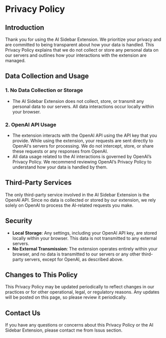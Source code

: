 
# Privacy Policy

## Introduction

Thank you for using the AI Sidebar Extension. We prioritize your privacy and are committed to being transparent about how your data is handled. This Privacy Policy explains that we do not collect or store any personal data on our servers and outlines how your interactions with the extension are managed.

## Data Collection and Usage

### 1. No Data Collection or Storage
- The AI Sidebar Extension does not collect, store, or transmit any personal data to our servers. All data interactions occur locally within your browser.

### 2. OpenAI API Usage
- The extension interacts with the OpenAI API using the API key that you provide. While using the extension, your requests are sent directly to OpenAI's servers for processing. We do not intercept, store, or share these requests or any responses from OpenAI.
- All data usage related to the AI interactions is governed by OpenAI’s Privacy Policy. We recommend reviewing OpenAI’s Privacy Policy to understand how your data is handled by them.

## Third-Party Services

The only third-party service involved in the AI Sidebar Extension is the OpenAI API. Since no data is collected or stored by our extension, we rely solely on OpenAI to process the AI-related requests you make.

## Security

- **Local Storage**: Any settings, including your OpenAI API key, are stored locally within your browser. This data is not transmitted to any external servers.
- **No External Transmission**: The extension operates entirely within your browser, and no data is transmitted to our servers or any other third-party servers, except for OpenAI, as described above.

## Changes to This Policy

This Privacy Policy may be updated periodically to reflect changes in our practices or for other operational, legal, or regulatory reasons. Any updates will be posted on this page, so please review it periodically.

## Contact Us

If you have any questions or concerns about this Privacy Policy or the AI Sidebar Extension, please contact me from Issus section.
